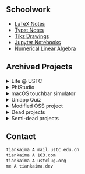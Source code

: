 ## Schoolwork
- [LaTeX Notes](https://github.com/tiankaima/thesis)
- [Typst Notes](https://github.com/tiankaima/typst-notes)
- [Tikz Drawings](https://github.com/tiankaima/latex-tests)
- [Jupyter Notebooks](https://github.com/tiankaima/Notebooks)
- [Numerical Linear Algebra](http://github.com/tiankaima/numerical_linear_algebra)

## Archived Projects

<details>
<summary> Life @ USTC </summary>

- [iOS App](https://github.com/Life-USTC/Life-USTC)
- [Hugo Site](https://github.com/Life-USTC/LU_Web)
- [RSS & Push](https://github.com/Life-USTC/LU_RSS)
- [~~Backend A~~](https://github.com/Life-USTC/LU_Notification)
- [~~Backend B~~](https://github.com/Life-USTC/LU_Server)

</details>



<details>
<summary> PhiStudio </summary>

- [iOS App](https://github.com/tiankaima/PhiStudioiOS)
- [iOS App v2](https://github.com/tiankaima/PhiStudio-v2)
- [Docs](https://github.com/tiankaima/MStudioDocs)

</details>



<details>
<summary> macOS touchbar simulator </summary>

- [software](https://github.com/tiankaima/touch-bar-simulator)
- [complement](https://github.com/tiankaima/KeyboardShortcuts)

</details>



<details>
<summary> Uniapp Quiz </summary>

[Quiz (uni-app)](https://github.com/tiankaima/uniapp-quiz)

</details>


<details>
<summary> Modified OSS project </summary>

[Swift Reeeder](https://github.com/tiankaima/reeeed)

</details>



<details>
<summary> Dead projects </summary>

- [Handwriting Correction](https://github.com/tiankaima/Handwriting)
- [Comment-based NLP](https://github.com/tiankaima/asoul-comment)

</details>



<details>
<summary> Semi-dead projects </summary>

- [Python tutorials](https://github.com/tiankaima/python-tutorial-projects)

</details>


## Contact

```txt
tiankaima A mail.ustc.edu.cn
tiankaima A 163.com
tiankaima A ustclug.org
me A tiankaima.dev
```
